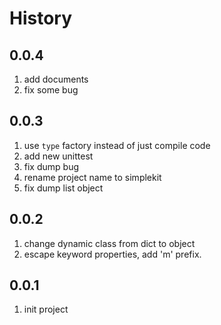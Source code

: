 History
======

0.0.4
---------
1. add documents
2. fix some bug

0.0.3
------
1. use `type` factory instead of just compile code
2. add new unittest
3. fix dump bug
4. rename project name to simplekit
5. fix dump list object

0.0.2
------
1. change dynamic class from dict to object
2. escape keyword properties, add 'm' prefix.

0.0.1
-----
1. init project